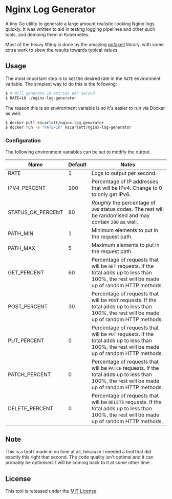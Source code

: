 # Nginx Log Generator

A tiny Go utility to generate a large amount realistic-looking Nginx logs quickly. It was written to aid in testing logging pipelines and other such tools, and demoing them in Kubernetes.

Most of the heavy lifting is done by the amazing [gofakeit](https://github.com/brianvoe/gofakeit) library, with some extra work to skew the results towards typical values.

## Usage

The most important step is to set the desired rate in the `RATE` environment variable. The simplest way to do this is the following:

```sh
$ # Will generate 10 entries per second
$ RATE=10 ./nginx-log-generator
```

The reason this is an environment variable is so it's easier to run via Docker as well:

```sh
$ docker pull kscarlett/nginx-log-generator
$ docker run -e "RATE=10" kscarlett/nginx-log-generator
```

### Configuration

The following environment variables can be set to modify the output.

| Name              | Default | Notes                                                                                                                                           |
| ----------------- | ------- | ----------------------------------------------------------------------------------------------------------------------------------------------- |
| RATE              | 1       | Logs to output per second.                                                                                                                      |
| IPV4_PERCENT      | 100     | Percentage of IP addresses that will be IPv4. Change to 0 to only get IPv6.                                                                     |
| STATUS_OK_PERCENT | 80      | _Roughly_ the percentage of `200` status codes. The rest will be randomised and may contain `200` as well.                                      |
| PATH_MIN          | 1       | Minimum elements to put in the request path.                                                                                                    |
| PATH_MAX          | 5       | Maximum elements to put in the request path.                                                                                                    |
| GET_PERCENT       | 60      | Percentage of requests that will be `GET` requests. If the total adds up to less than 100%, the rest will be made up of random HTTP methods.    |
| POST_PERCENT      | 30      | Percentage of requests that will be `POST` requests. If the total adds up to less than 100%, the rest will be made up of random HTTP methods.   |
| PUT_PERCENT       | 0       | Percentage of requests that will be `PUT` requests. If the total adds up to less than 100%, the rest will be made up of random HTTP methods.    |
| PATCH_PERCENT     | 0       | Percentage of requests that will be `PATCH` requests. If the total adds up to less than 100%, the rest will be made up of random HTTP methods.  |
| DELETE_PERCENT    | 0       | Percentage of requests that will be `DELETE` requests. If the total adds up to less than 100%, the rest will be made up of random HTTP methods. |

## Note

This is a tool I made in no time at all, because I needed a tool that did exactly this right that second. The code quality isn't optimal and it can probably be optimised. I will be coming back to it at some other time.

## License

This tool is released under the [MIT License](LICENSE).